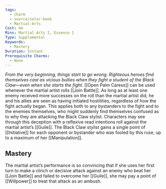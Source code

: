 ```yaml
---
tags:
  - charm
  - source/solar-book
  - Martial-Arts
Cost: 4m
Mins: Martial Arts 2, Essence 1
Type: Supplemental
Keywords:
  - Mastery
Duration: Instant
Prerequisite Charms:
  - None
---
```

*From the very beginning, things start to go wrong. Righteous heroes find themselves cast as vicious bullies when they fight a student of the Black Claw—even when she starts the fight.*
[[Open Palm Caress]] can be used whenever the martial artist rolls [[Join Battle]]. As long as at least one enemy received more successes on the roll than the martial artist did, he and his allies are seen as having initiated hostilities, regardless of how the fight actually began. This applies both to any bystanders to the fight and to the enemies themselves, who might suddenly find themselves confused as to why they are attacking the Black Claw stylist. Characters may see through this deception with a reflexive read intentions roll against the martial artist’s [[Guile]]. The Black Claw stylist gains a single point of [[Initiative]] for each opponent or bystander who was fooled by this ruse, up to a maximum of her [[Manipulation]]. 
## Mastery
The martial artist’s performance is so convincing that if she uses her first turn to make a clinch or decisive attack against an enemy who beat her [[Join Battle]] and failed to overcome her [[Guile]], she may pay a point of [[Willpower]] to treat that attack as an ambush.